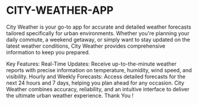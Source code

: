 # CITY-WEATHER-APP
City Weather is your go-to app for accurate and detailed weather forecasts tailored specifically for urban environments. Whether you're planning your daily commute, a weekend getaway, or simply want to stay updated on the latest weather conditions, City Weather provides comprehensive information to keep you prepared.

Key Features:
Real-Time Updates: Receive up-to-the-minute weather reports with precise information on temperature, humidity, wind speed, and visibility.
Hourly and Weekly Forecasts: Access detailed forecasts for the next 24 hours and 7 days, helping you plan ahead for any occasion.
City Weather combines accuracy, reliability, and an intuitive interface to deliver the ultimate urban weather experience.
Thank You !
